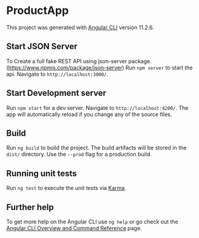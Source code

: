 # ProductApp

This project was generated with [Angular CLI](https://github.com/angular/angular-cli) version 11.2.6.

## Start JSON Server

To Create a full fake REST API using json-server package. (https://www.npmjs.com/package/json-server)
Run `npm server` to start the api. Navigate to `http://localhost:3000/`.

## Start Development server

Run `npm start` for a dev server. Navigate to `http://localhost:4200/`. The app will automatically reload if you change any of the source files.

## Build

Run `ng build` to build the project. The build artifacts will be stored in the `dist/` directory. Use the `--prod` flag for a production build.

## Running unit tests

Run `ng test` to execute the unit tests via [Karma](https://karma-runner.github.io).

## Further help

To get more help on the Angular CLI use `ng help` or go check out the [Angular CLI Overview and Command Reference](https://angular.io/cli) page.
